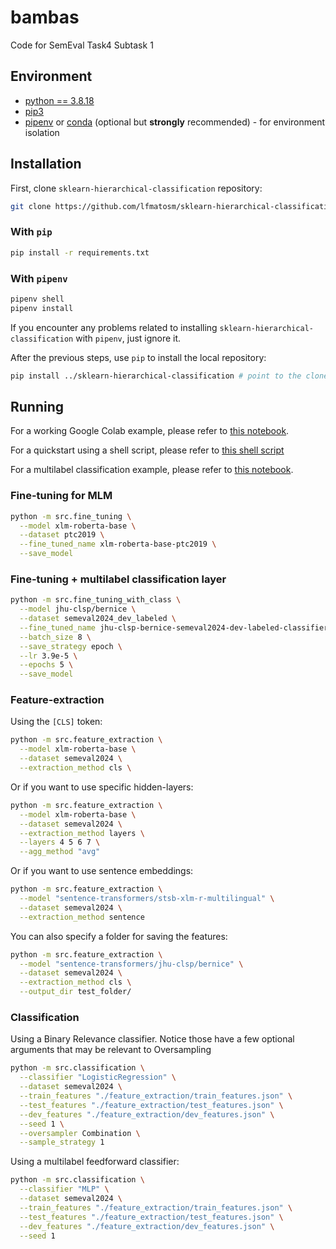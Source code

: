 # bambas
Code for SemEval Task4 Subtask 1

## Environment

* [python == 3.8.18](https://www.python.org/downloads/release/python-3818/)
* [pip3](https://pip.pypa.io/en/stable/cli/pip_install/)
* [pipenv](https://pypi.org/project/pipenv/) or [conda](https://docs.conda.io/projects/miniconda/en/latest/) (optional but **strongly** recommended) - for environment isolation

## Installation

First, clone `sklearn-hierarchical-classification` repository:

```sh
git clone https://github.com/lfmatosm/sklearn-hierarchical-classification
```

### With `pip`
```sh
pip install -r requirements.txt
```

### With `pipenv`
```sh
pipenv shell
pipenv install
```

If you encounter any problems related to installing `sklearn-hierarchical-classification` with `pipenv`, just ignore it.

After the previous steps, use `pip` to install the local repository:
```sh
pip install ../sklearn-hierarchical-classification # point to the cloned repository path
```

## Running
For a working Google Colab example, please refer to [this notebook](./Fine_tuning_+_feature_extraction_+_class.ipynb).

For a quickstart using a shell script, please refer to [this shell script](./quickstart.sh)

For a multilabel classification example, please refer to [this notebook](./bambas_fine_tuning_with_classification_bernice.ipynb).

### Fine-tuning for MLM
```sh
python -m src.fine_tuning \
  --model xlm-roberta-base \
  --dataset ptc2019 \
  --fine_tuned_name xlm-roberta-base-ptc2019 \
  --save_model
```

### Fine-tuning + multilabel classification layer
```sh
python -m src.fine_tuning_with_class \
  --model jhu-clsp/bernice \
  --dataset semeval2024_dev_labeled \
  --fine_tuned_name jhu-clsp-bernice-semeval2024-dev-labeled-classifier \
  --batch_size 8 \
  --save_strategy epoch \
  --lr 3.9e-5 \
  --epochs 5 \
  --save_model
```

### Feature-extraction
Using the `[CLS]` token:
```sh
python -m src.feature_extraction \
  --model xlm-roberta-base \
  --dataset semeval2024 \
  --extraction_method cls \
```

Or if you want to use specific hidden-layers:
```sh
python -m src.feature_extraction \
  --model xlm-roberta-base \
  --dataset semeval2024 \
  --extraction_method layers \
  --layers 4 5 6 7 \
  --agg_method "avg"
```

Or if you want to use sentence embeddings:
```sh
python -m src.feature_extraction \
  --model "sentence-transformers/stsb-xlm-r-multilingual" \
  --dataset semeval2024 \
  --extraction_method sentence
```

You can also specify a folder for saving the features:
```sh
python -m src.feature_extraction \
  --model "sentence-transformers/jhu-clsp/bernice" \
  --dataset semeval2024 \
  --extraction_method cls \
  --output_dir test_folder/
```

### Classification

Using a Binary Relevance classifier. Notice those have a few optional arguments that may be relevant to Oversampling

```sh
python -m src.classification \
  --classifier "LogisticRegression" \
  --dataset semeval2024 \
  --train_features "./feature_extraction/train_features.json" \
  --test_features "./feature_extraction/test_features.json" \
  --dev_features "./feature_extraction/dev_features.json" \
  --seed 1 \
  --oversampler Combination \
  --sample_strategy 1
```

Using a multilabel feedforward classifier:

```sh
python -m src.classification \
  --classifier "MLP" \
  --dataset semeval2024 \
  --train_features "./feature_extraction/train_features.json" \
  --test_features "./feature_extraction/test_features.json" \
  --dev_features "./feature_extraction/dev_features.json" \
  --seed 1
```